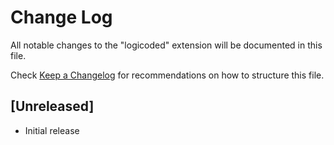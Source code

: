 # Change Log

All notable changes to the "logicoded" extension will be documented in this file.

Check [Keep a Changelog](http://keepachangelog.com/) for recommendations on how to structure this file.

## [Unreleased]

- Initial release